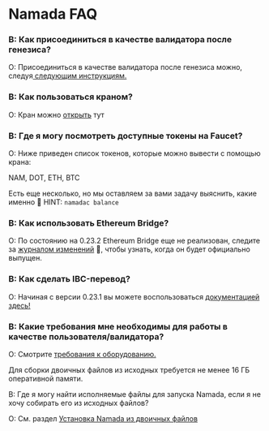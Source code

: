 # Namada FAQ

### В: Как присоединиться в качестве валидатора после генезиса?&#x20;

О: Присоединиться в качестве валидатора после генезиса можно, следуя[ следующим инструкциям.](stat-validatorom-post-genesis.md)

### В: Как пользоваться краном?&#x20;

О: Кран можно [открыть](https://faucet.heliax.click/) тут

### В: Где я могу посмотреть доступные токены на Faucet?&#x20;

О: Ниже приведен список токенов, которые можно вывести с помощью крана:

NAM, DOT, ETH, BTC

Есть еще несколько, но мы оставляем за вами задачу выяснить, какие именно 🤔 HINT: `namadac balance`

### В: Как использовать Ethereum Bridge?&#x20;

О: По состоянию на 0.23.2 Ethereum Bridge еще не реализован, следите за [журналом изменений](https://github.com/anoma/namada/tree/main/.changelog) 👀, чтобы узнать, когда он будет официально выпущен.

### В: Как сделать IBC-перевод?&#x20;

О: Начиная с версии 0.23.1 вы можете воспользоваться [документацией здесь!](../../rukovodstvo-polzovatelya/perevod-aktivov-cherez-ibc.md)

### В: Какие требования мне необходимы для работы в качестве пользователя/валидатора?&#x20;

О: Смотрите [требования к оборудованию.](../../rukovodstvo-dlya-operatorov/validatory-namada/trebovaniya-k-apparatnomu-obespecheniyu.md)

Для сборки двоичных файлов из исходных требуется не менее 16 ГБ оперативной памяти.&#x20;

В: Где я могу найти исполняемые файлы для запуска Namada, если я не хочу собирать его из исходных файлов?&#x20;

О: См. раздел [Установка Namada из двоичных файлов](../../nachalo-raboty/ustanovit-namada/ustanovka-iz-binarnykh-failov/)
